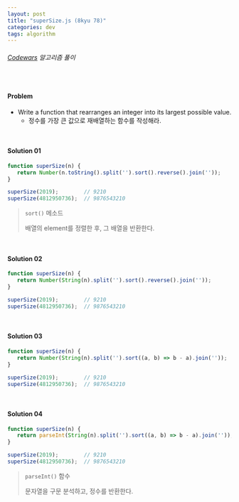 ```yaml
---
layout: post
title: "superSize.js (8kyu 78)"
categories: dev
tags: algorithm
---
```


###### [Codewars](https://www.codewars.com) 알고리즘 풀이

<br>

#### Problem

- Write a function that rearranges an integer into its largest possible value.
  - 정수를 가장 큰 값으로 재배열하는 함수를 작성해라.

<br>

#### Solution 01

```js
function superSize(n) {
   return Number(n.toString().split('').sort().reverse().join(''));
}

superSize(2019);		// 9210
superSize(4812950736);	// 9876543210
```

> `sort()` 메소드
>
> 배열의 element를 정렬한 후, 그 배열을 반환한다.

<br>

#### Solution 02

```js
function superSize(n) {
   return Number(String(n).split('').sort().reverse().join(''));
}

superSize(2019);		// 9210
superSize(4812950736);	// 9876543210
```

<br>

#### Solution 03

```js
function superSize(n) {
   return Number(String(n).split('').sort((a, b) => b - a).join(''));
}

superSize(2019);		// 9210
superSize(4812950736);	// 9876543210
```

<br>

#### Solution 04

```js
function superSize(n) {
   return parseInt(String(n).split('').sort((a, b) => b - a).join(''));
}

superSize(2019);		// 9210
superSize(4812950736);	// 9876543210
```

> `parseInt()` 함수
>
> 문자열을 구문 분석하고, 정수를 반환한다.

<br>